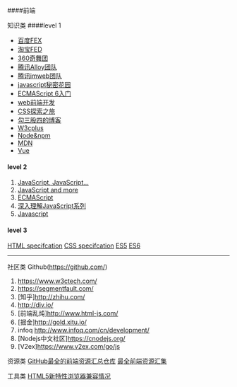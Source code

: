 ####前端

知识类
####level 1 
 - [百度FEX](http://fex.baidu.com/)
 - [淘宝FED](http://taobaofed.org/)
 - [360奇舞团](http://www.75team.com/)
 - [腾讯Alloy团队](http://www.alloyteam.com/)
 - [腾讯imweb团队](http://imweb.io/)
 - [javascript秘密花园](http://bonsaiden.github.io/JavaScript-Garden/)
 - [ECMAScript 6入门](http://es6.ruanyifeng.com/)
 - [web前端开发](http://www.css88.com/)
 - [CSS探索之旅](http://blog.doyoe.com/)
 - [勾三股四的博客](http://jiongks.name/)
 - [W3cplus](http://www.w3cplus.com/)
 - [Node&npm](https://nodejs.org/en/)
 - [MDN](https://developer.mozilla.org/en-US/docs/HTML/HTML5)
 - [Vue](http://vuejs.org/)

#### level 2
 1. [JavaScript, JavaScript…](https://javascriptweblog.wordpress.com/)
 2. [JavaScript and more](http://www.2ality.com/)
 3. [ECMAScript](http://dmitrysoshnikov.com/)
 4. [深入理解JavaScript系列](http://www.cnblogs.com/TomXu/archive/2011/12/15/2288411.html)
 5. [Javascript](http://www.mollypages.org/tutorials/index.mp)

#### level 3
[HTML specifcation](https://html.spec.whatwg.org/multipage/index.html)
[CSS specifcation](https://www.w3.org/TR/CSS22/)
[ES5](https://es5.github.io/)
[ES6](http://www.ecma-international.org/ecma-262/6.0/index.html)

---
社区类
	Github(https://github.com/)
 1. https://www.w3ctech.com/
 2. https://segmentfault.com/
 3. [知乎]http://zhihu.com/
 4. http://div.io/
 5. [前端乱炖]http://www.html-js.com/
 6. [掘金]http://gold.xitu.io/
 7. infoq http://www.infoq.com/cn/development/
 8. [Nodejs中文社区]https://cnodejs.org/
 9. [V2ex]https://www.v2ex.com/go/js

资源类
[GitHub最全的前端资源汇总仓库](https://helloqingfeng.github.io/front-end-index/index.html)
[最全前端资源汇集](http://www.jeffjade.com/2016/03/30/104-front-end-tutorial/)

工具类
[HTML5新特性浏览器兼容情况](http://caniuse.com/)
